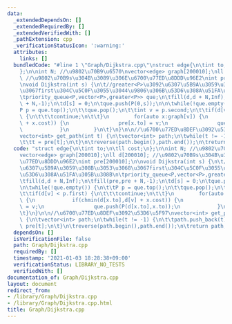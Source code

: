```yaml
---
data:
  _extendedDependsOn: []
  _extendedRequiredBy: []
  _extendedVerifiedWith: []
  _pathExtension: cpp
  _verificationStatusIcon: ':warning:'
  attributes:
    links: []
  bundledCode: "#line 1 \"Graph/Dijkstra.cpp\"\nstruct edge{\n\tint to;\n\tll cost;\n\
    };\n\nint N; //\u9802\u70B9\u6570\nvector<edge> graph[200010];\nll d[200010];\
    \ //\u9802\u70B9s\u304B\u3089\u306E\u6700\u77ED\u8DDD\u96E2\nint pre[200010];\n\
    \nvoid Dijkstra(int s) {\n\t//greater<P>\u3092\u6307\u5B9A\u3059\u308B\u3053\u3068\
    \u3067first\u304C\u5C0F\u3055\u3044\u9806\u306B\u53D6\u308A\u51FA\u305B\u308B\n\
    \tpriority_queue<P,vector<P>,greater<P>> que;\n\tfill(d,d + N,Inf);\n\tfill(pre,pre\
    \ + N,-1);\n\td[s] = 0;\n\tque.push(P(0,s));\n\n\twhile(!que.empty()) {\n\t\t\
    P p = que.top();\n\t\tque.pop();\n\t\tint v = p.second;\n\t\tif(d[v] < p.first)\
    \ {\n\t\t\tcontinue;\n\t\t}\n        for(auto x:graph[v]) {\n            if(chmin(d[x.to],d[v]\
    \ + x.cost)) {\n                pre[x.to] = v;\n                que.push(P(d[x.to],x.to));\n\
    \            }\n        }\n\t}\n}\n\n//\u6700\u77ED\u8DEF\u3092\u53D6\u5F97\n\
    vector<int> get_path(int t) {\n\tvector<int> path;\n\twhile(t != -1) {\n\t\tpath.push_back(t);\n\
    \t\tt = pre[t];\n\t}\n\treverse(path.begin(),path.end());\n\treturn path;\n}\n"
  code: "struct edge{\n\tint to;\n\tll cost;\n};\n\nint N; //\u9802\u70B9\u6570\n\
    vector<edge> graph[200010];\nll d[200010]; //\u9802\u70B9s\u304B\u3089\u306E\u6700\
    \u77ED\u8DDD\u96E2\nint pre[200010];\n\nvoid Dijkstra(int s) {\n\t//greater<P>\u3092\
    \u6307\u5B9A\u3059\u308B\u3053\u3068\u3067first\u304C\u5C0F\u3055\u3044\u9806\u306B\
    \u53D6\u308A\u51FA\u305B\u308B\n\tpriority_queue<P,vector<P>,greater<P>> que;\n\
    \tfill(d,d + N,Inf);\n\tfill(pre,pre + N,-1);\n\td[s] = 0;\n\tque.push(P(0,s));\n\
    \n\twhile(!que.empty()) {\n\t\tP p = que.top();\n\t\tque.pop();\n\t\tint v = p.second;\n\
    \t\tif(d[v] < p.first) {\n\t\t\tcontinue;\n\t\t}\n        for(auto x:graph[v])\
    \ {\n            if(chmin(d[x.to],d[v] + x.cost)) {\n                pre[x.to]\
    \ = v;\n                que.push(P(d[x.to],x.to));\n            }\n        }\n\
    \t}\n}\n\n//\u6700\u77ED\u8DEF\u3092\u53D6\u5F97\nvector<int> get_path(int t)\
    \ {\n\tvector<int> path;\n\twhile(t != -1) {\n\t\tpath.push_back(t);\n\t\tt =\
    \ pre[t];\n\t}\n\treverse(path.begin(),path.end());\n\treturn path;\n}\n"
  dependsOn: []
  isVerificationFile: false
  path: Graph/Dijkstra.cpp
  requiredBy: []
  timestamp: '2021-01-03 18:28:38+09:00'
  verificationStatus: LIBRARY_NO_TESTS
  verifiedWith: []
documentation_of: Graph/Dijkstra.cpp
layout: document
redirect_from:
- /library/Graph/Dijkstra.cpp
- /library/Graph/Dijkstra.cpp.html
title: Graph/Dijkstra.cpp
---
```

